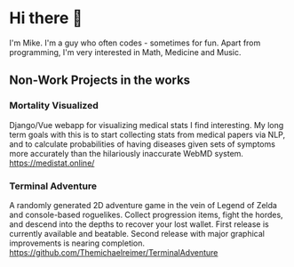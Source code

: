 # Hi there 👋

I'm Mike. I'm a guy who often codes - sometimes for fun.
Apart from programming, I'm very interested in Math, Medicine and Music.

## Non-Work Projects in the works 

### Mortality Visualized
Django/Vue webapp for visualizing medical stats I find interesting. My long term goals with this is to start collecting stats from medical papers via NLP, and to calculate probabilities of having diseases given sets of symptoms more accurately than the hilariously inaccurate WebMD system. https://medistat.online/

### Terminal Adventure 
A randomly generated 2D adventure game in the vein of Legend of Zelda and console-based roguelikes. Collect progression items, fight the hordes, and descend into the depths to recover your lost wallet. First release is currently available and beatable. Second release with major graphical improvements is nearing completion.
https://github.com/Themichaelreimer/TerminalAdventure


<!--
**Themichaelreimer/Themichaelreimer** is a ✨ _special_ ✨ repository because its `README.md` (this file) appears on your GitHub profile.

Here are some ideas to get you started:

- 🔭 I’m currently working on ...
- 🌱 I’m currently learning ...
- 👯 I’m looking to collaborate on ...
- 🤔 I’m looking for help with ...
- 💬 Ask me about ...
- 📫 How to reach me: ...
- 😄 Pronouns: ...
- ⚡ Fun fact: ...
-->
